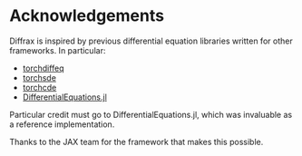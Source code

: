 # Acknowledgements

Diffrax is inspired by previous differential equation libraries written for other frameworks. In particular:

- [torchdiffeq](https://github.com/rtqichen/torchdiffeq)
- [torchsde](https://github.com/google-research/torchsde)
- [torchcde](https://github.com/patrick-kidger/torchcde)
- [DifferentialEquations.jl](https://diffeq.sciml.ai)

Particular credit must go to DifferentialEquations.jl, which was invaluable as a reference implementation.

Thanks to the JAX team for the framework that makes this possible.
